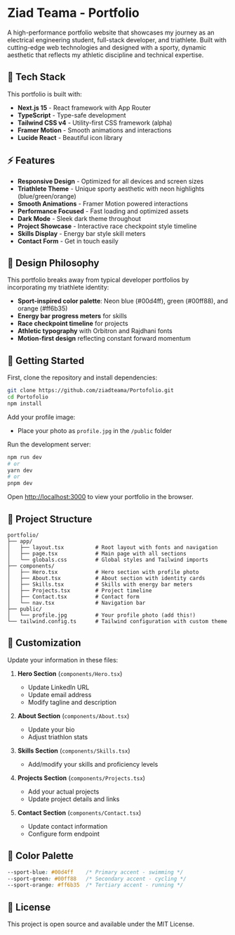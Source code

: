 # Ziad Teama - Portfolio

A high-performance portfolio website that showcases my journey as an electrical engineering student, full-stack developer, and triathlete. Built with cutting-edge web technologies and designed with a sporty, dynamic aesthetic that reflects my athletic discipline and technical expertise.

## 🚀 Tech Stack

This portfolio is built with:

- **Next.js 15** - React framework with App Router
- **TypeScript** - Type-safe development
- **Tailwind CSS v4** - Utility-first CSS framework (alpha)
- **Framer Motion** - Smooth animations and interactions
- **Lucide React** - Beautiful icon library

## ⚡ Features

- **Responsive Design** - Optimized for all devices and screen sizes
- **Triathlete Theme** - Unique sporty aesthetic with neon highlights (blue/green/orange)
- **Smooth Animations** - Framer Motion powered interactions
- **Performance Focused** - Fast loading and optimized assets
- **Dark Mode** - Sleek dark theme throughout
- **Project Showcase** - Interactive race checkpoint style timeline
- **Skills Display** - Energy bar style skill meters
- **Contact Form** - Get in touch easily

## 🎨 Design Philosophy

This portfolio breaks away from typical developer portfolios by incorporating my triathlete identity:
- **Sport-inspired color palette**: Neon blue (#00d4ff), green (#00ff88), and orange (#ff6b35)
- **Energy bar progress meters** for skills
- **Race checkpoint timeline** for projects
- **Athletic typography** with Orbitron and Rajdhani fonts
- **Motion-first design** reflecting constant forward momentum

## 🏃 Getting Started

First, clone the repository and install dependencies:

```bash
git clone https://github.com/ziadteama/Portofolio.git
cd Portofolio
npm install
```

Add your profile image:
- Place your photo as `profile.jpg` in the `/public` folder

Run the development server:
```bash
npm run dev
# or
yarn dev
# or
pnpm dev
```

Open [http://localhost:3000](http://localhost:3000) to view your portfolio in the browser.

## 📁 Project Structure

```
portfolio/
├── app/
│   ├── layout.tsx          # Root layout with fonts and navigation
│   ├── page.tsx            # Main page with all sections
│   └── globals.css         # Global styles and Tailwind imports
├── components/
│   ├── Hero.tsx            # Hero section with profile photo
│   ├── About.tsx           # About section with identity cards
│   ├── Skills.tsx          # Skills with energy bar meters
│   ├── Projects.tsx        # Project timeline
│   ├── Contact.tsx         # Contact form
│   └── nav.tsx             # Navigation bar
├── public/
│   └── profile.jpg         # Your profile photo (add this!)
└── tailwind.config.ts      # Tailwind configuration with custom theme
```

## 🎯 Customization

Update your information in these files:

1. **Hero Section** (`components/Hero.tsx`)
   - Update LinkedIn URL
   - Update email address
   - Modify tagline and description

2. **About Section** (`components/About.tsx`)
   - Update your bio
   - Adjust triathlon stats

3. **Skills Section** (`components/Skills.tsx`)
   - Add/modify your skills and proficiency levels

4. **Projects Section** (`components/Projects.tsx`)
   - Add your actual projects
   - Update project details and links

5. **Contact Section** (`components/Contact.tsx`)
   - Update contact information
   - Configure form endpoint

## 🌈 Color Palette

```css
--sport-blue: #00d4ff    /* Primary accent - swimming */
--sport-green: #00ff88   /* Secondary accent - cycling */
--sport-orange: #ff6b35  /* Tertiary accent - running */
```

## 📝 License

This project is open source and available under the MIT License.
